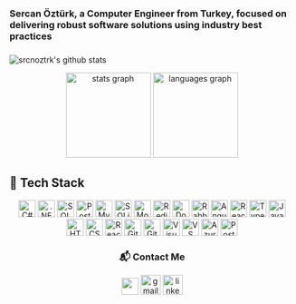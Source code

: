 <h3 align="left">Sercan Öztürk, a Computer Engineer from Turkey, focused on delivering robust software solutions using industry best practices</h3>
    
###

 ![srcnoztrk's github stats](https://github-readme-stats.vercel.app/api?username=srcnozturk&show_icons=true&theme=highcontrast&show_icons=true&count_private=true)

<div align="center">
  <img src="https://github-readme-stats.vercel.app/api?username=srcnozturk&hide_title=false&hide_rank=false&show_icons=true&include_all_commits=true&count_private=true&disable_animations=false&theme=dracula&locale=en&hide_border=false" height="150" alt="stats graph"  />
  <img src="https://github-readme-stats.vercel.app/api/top-langs?username=srcnozturk&locale=en&hide_title=false&layout=compact&card_width=320&langs_count=5&theme=dracula&hide_border=false" height="150" alt="languages graph"  />
</div>

###
  

###
## 🚀 Tech Stack

<div align="center">
<img src="https://cdn.jsdelivr.net/gh/devicons/devicon/icons/csharp/csharp-original.svg" height="30" alt="C#" />
<img src="https://cdn.jsdelivr.net/gh/devicons/devicon/icons/dot-net/dot-net-original.svg" height="30" alt=".NET" />
<img src="https://cdn.jsdelivr.net/gh/devicons/devicon/icons/microsoftsqlserver/microsoftsqlserver-plain.svg" height="30" alt="SQL Server" />
<img src="https://cdn.jsdelivr.net/gh/devicons/devicon/icons/postgresql/postgresql-original.svg" height="30" alt="PostgreSQL" />
<img src="https://cdn.jsdelivr.net/gh/devicons/devicon/icons/mysql/mysql-original.svg" height="30" alt="MySQL" />
<img src="https://cdn.jsdelivr.net/gh/devicons/devicon/icons/sqlite/sqlite-original.svg" height="30" alt="SQLite" />
<img src="https://cdn.jsdelivr.net/gh/devicons/devicon/icons/mongodb/mongodb-original.svg" height="30" alt="MongoDB" />
<img src="https://cdn.jsdelivr.net/gh/devicons/devicon/icons/redis/redis-original.svg" height="30" alt="Redis" />
<img src="https://cdn.jsdelivr.net/gh/devicons/devicon/icons/docker/docker-original.svg" height="30" alt="Docker" />
<img src="https://cdn.jsdelivr.net/gh/devicons/devicon/icons/rabbitmq/rabbitmq-original.svg" height="30" alt="RabbitMQ" />
<img src="https://cdn.jsdelivr.net/gh/devicons/devicon/icons/angularjs/angularjs-original.svg" height="30" alt="Angular" />
<img src="https://cdn.jsdelivr.net/gh/devicons/devicon/icons/react/react-original.svg" height="30" alt="React" />
<img src="https://cdn.jsdelivr.net/gh/devicons/devicon/icons/typescript/typescript-original.svg" height="30" alt="TypeScript" />
<img src="https://cdn.jsdelivr.net/gh/devicons/devicon/icons/javascript/javascript-original.svg" height="30" alt="JavaScript" />
<img src="https://cdn.jsdelivr.net/gh/devicons/devicon/icons/html5/html5-original.svg" height="30" alt="HTML5" />
<img src="https://cdn.jsdelivr.net/gh/devicons/devicon/icons/css3/css3-original.svg" height="30" alt="CSS3" />
<img src="https://cdn.jsdelivr.net/gh/devicons/devicon/icons/react/react-original.svg" height="30" alt="React" />
<img src="https://cdn.jsdelivr.net/gh/devicons/devicon/icons/git/git-original.svg" height="30" alt="Git" />
<img src="https://cdn.jsdelivr.net/gh/devicons/devicon/icons/github/github-original.svg" height="30" alt="GitHub" />
<img src="https://cdn.jsdelivr.net/gh/devicons/devicon/icons/visualstudio/visualstudio-plain.svg" height="30" alt="Visual Studio / TFS" />
<img src="https://cdn.jsdelivr.net/gh/devicons/devicon/icons/vscode/vscode-original.svg" height="30" alt="VS Code" />
<img src="https://img.shields.io/badge/Azure%20DevOps-0078D7?style=for-the-badge&logo=azuredevops&logoColor=white" height="30" alt="Azure DevOps / TFS" />
<img src="https://cdn.jsdelivr.net/gh/devicons/devicon/icons/postman/postman-original.svg" height="30" alt="Postman" />

</div>

###

<div align="center">
<h3>📬 Contact Me</h3>

[<img src="https://img.icons8.com/color/48/000000/ms-outlook.png" width="30"/>](mailto:sercan_ozturk59@hotmail.com)
[<img src="https://img.shields.io/static/v1?message=Gmail&logo=gmail&label=&color=D14836&logoColor=white&labelColor=&style=for-the-badge" height="35" alt="gmail logo" />](mailto:sercanozturk112@gmail.com)
[<img src="https://img.shields.io/static/v1?message=LinkedIn&logo=linkedin&label=&color=0077B5&logoColor=white&labelColor=&style=for-the-badge" height="35" alt="linkedin logo" />](https://www.linkedin.com/in/srcnozturk/)
</div>

